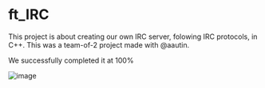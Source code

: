 # ft_IRC


This project is about creating our own IRC server, folowing IRC protocols, in C++.
This was a team-of-2 project made with @aautin.

We successfully completed it at 100%

![image](https://github.com/user-attachments/assets/43637dec-89b8-427b-9cc9-c70d3cbc13af)
